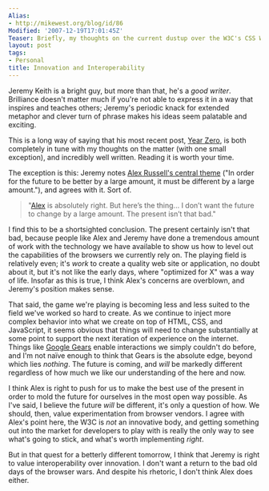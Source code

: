 ```yaml
---
Alias:
- http://mikewest.org/blog/id/86
Modified: '2007-12-19T17:01:45Z'
Teaser: Briefly, my thoughts on the current dustup over the W3C's CSS Working Group.
layout: post
tags:
- Personal
title: Innovation and Interoperability
---
```

Jeremy Keith is a bright guy, but more than that, he's a _good writer_.  Brilliance doesn't matter much if you're not able to express it in a way that inspires and teaches others; Jeremy's periodic knack for extended metaphor and clever turn of phrase makes his ideas seem palatable and exciting.

This is a long way of saying that his most recent post, [Year Zero][], is both completely in tune with my thoughts on the matter (with one small exception), and incredibly well written.  Reading it is worth your time.

The exception is this: Jeremy notes [Alex Russell's central theme][alex] ("In order for the future to be better by a large amount, it must be different by a large amount."), and agrees with it.  Sort of.

>    "[Alex] is absolutely right. But here’s the thing... I don’t want the
>    future to change by a large amount. The present isn’t that bad."

I find this to be a shortsighted conclusion.  The present certainly isn't that bad, because people like Alex and Jeremy have done a tremendous amount of work with the technology we have available to show us how to level out the capabilities of the browsers we currently rely on.  The playing field is relatively even; it's _work_ to create a quality web site or application, no doubt about it, but it's not like the early days, where "optimized for X" was a way of life.  Insofar as this is true, I think Alex's concerns are overblown, and Jeremy's position makes sense.

That said, the game we're playing is becoming less and less suited to the field we've worked so hard to create.  As we continue to inject more complex behavior into what we create on top of HTML, CSS, and JavaScript, it seems obvious that things will need to change substantially at some point to support the next iteration of experience on the internet.  Things like [Google Gears][] enable interactions we simply couldn't do before, and I'm not naïve enough to think that Gears is the absolute edge, beyond which lies _nothing_.  The future is coming, and _will_ be markedly different regardless of how much we like our understanding of the here and now.

I think Alex is right to push for us to make the best use of the present in order to mold the future for ourselves in the most open way possible.  As I've said, I believe the future _will_ be different, it's only a question of how.  We should, then, value experimentation from browser vendors.  I agree with Alex's point here, the W3C is _not_ an innovative body, and getting something out into the market for developers to play with is really the only way to see what's going to stick, and what's worth implementing _right_.

But in that quest for a betterly different tomorrow, I think that Jeremy is right to value interoperability over innovation.  I don't want a return to the bad old days of the browser wars.  And despite his rhetoric, I don't think Alex does either.

[Year Zero]: http://adactio.com/journal/1393/ "Jeremy Keith: 'Year Zero'"
[alex]: http://alex.dojotoolkit.org/?p=642 "Alex Russell: 'The W3c Cannot Save Us'"
[Google Gears]: http://gears.google.com/ "Google Gears: Enabling Offline Web Applications"